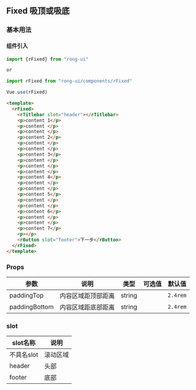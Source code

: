 ## Fixed 吸顶或吸底

### 基本用法

#### 组件引入

```js
import {rFixed} from "rong-ui"

or

import rFixed from "rong-ui/components/rFixed"

Vue.use(rFixed)
```

```html
<template>
  <rFixed>
    <rTitlebar slot="header"></rTitlebar> 
    <p>content 1</p>
    <p>content </p>
    <p>content </p>
    <p>content 2</p>
    <p>content </p>
    <p>content </p>
    <p>content 3</p>
    <p>content </p>
    <p>content </p>
    <p>content </p>
    <p>content 4</p>
    <p>content </p>
    <p>content </p>
    <p>content 5</p>
    <p>content </p>
    <p>content </p>
    <p>content 6</p>
    <p>content </p>
    <p>content </p>
    <p>content 7</p>
    <p></p>
    <rButton slot="footer">下一步</rButton>
  </rFixed>
</template>
```

### Props

| 参数      | 说明    | 类型      | 可选值       | 默认值   |
|---------- |-------- |---------- |-------------  |-------- |
| paddingTop  | 内容区域距顶部距离   | string   |   | `2.4rem` |
| paddingBottom  | 内容区域距底部距离   | string   |   | `2.4rem` |


### slot
| slot名称      | 说明    | 
|---------- |-------- |
| 不具名slot  | 滚动区域   | 
| header  | 头部   | 
| footer  | 底部   | 